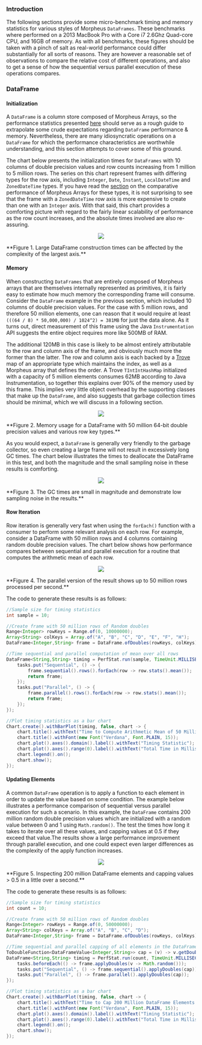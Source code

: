 ### Introduction

The following sections provide some micro-benchmark timing and memory statistics for various 
styles of Morpheus `DataFrames`. These benchmarks where performed on a 2013 MacBook Pro with a 
Core i7 2.6Ghz Quad-core CPU, and 16GB of memory. As with all benchmarks, these figures should 
be taken with a pinch of salt as real-world performance could differ substantially for all sorts 
of reasons. They are however a reasonable set of observations to compare the relative cost of 
different operations, and also to get a sense of how the sequential versus parallel execution 
of these operations compares.

### DataFrame
#### Initialization

A `DataFrame` is a column store composed of Morpheus Arrays, so the performance statistics presented
[here](./arrays) should serve as a rough guide to extrapolate some crude expectations regarding 
`DataFrame` performance & memory. Nevertheless, there are many idiosyncratic operations on a `DataFrame`
for which the performance characteristics are worthwhile understanding, and this section attempts to
cover some of this ground.

The chart below presents the initialization times for `DataFrames` with 10 columns of double precision
values and row counts increasing from 1 million to 5 million rows. The series on this chart represent 
frames with differing types for the row axis, including `Integer`, `Date`, `Instant`, `LocalDateTime` 
and `ZonedDateTime` types. If you have read the [section](./arrays) on the comparative performance 
of Morpheus Arrays for these types, it is not surprising to see that the frame with a `ZonedDateTime` 
row axis is more expensive to create than one with an `Integer` axis. With that said, this chart
provides a comforting picture with regard to the fairly linear scalability of performance as the 
row count increases, and the absolute times involved are also re-assuring.

<p align="center">
    <img class="chart" src="../../images/frame/data-frame-init-times.png"/>
</p>
**Figure 1. Large DataFrame construction times can be affected by the complexity of the largest axis.**

#### Memory

When constructing `DataFrames` that are entirely composed of Morpheus arrays that are themselves
internally represented as primitives, it is fairly easy to estimate how much memory the corresponding 
frame will consume. Consider the `DataFrame` example in the previous section, which included 10 columns
of double precision values. For the case with 5 million rows, and therefore 50 million elements, one 
can reason that it would require at least `(((64 / 8) * 50,000,000) / 1024^2) = 381MB` for just the 
data alone. As it turns out, direct measurement of this frame using the Java `Instrumentation` API 
suggests the entire object requires more like 500MB of RAM. 

The additional 120MB in this case is likely to be almost entirely attributable to the row and column 
axis of the frame, and obviously much more the former than the latter. The row and column axis is 
each backed by a [Trove](http://trove.starlight-systems.com/) map of an appropriate type which maintains 
the index, as well as a Morpheus array that defines the order. A Trove `TIntIntHashMap` initialized with 
a capacity of 5 million elements consumes 62MB according to Java Instrumentation, so together this 
explains over 90% of the memory used by this frame. This implies very little object overhead by the 
supporting classes that make up the `DataFrame`, and also suggests that garbage collection times 
should be minimal, which we will discuss in a following section.

<p align="center">
    <img class="chart" src="../../images/frame/data-frame-memory.png"/>
</p>
**Figure 2. Memory usage for a DataFrame with 50 million 64-bit double precision values and various row key types.** 

As you would expect, a `DataFrame` is generally very friendly to the garbage collector, so even creating 
a large frame will not result in excessively long GC times. The chart below illustrates the times to 
deallocate the DataFrame in this test, and both the magnitude and the small sampling noise in these
results is comforting.

<p align="center">
    <img class="chart" src="../../images/frame/data-frame-gc-times.png"/>
</p>
**Figure 3. The GC times are small in magnitude and demonstrate low sampling noise in the results.** 

#### Row Iteration

Row iteration is generally very fast when using the `forEach()` function with a consumer to perform 
some relevant analysis on each row. For example, consider a DataFrame with 50 million rows and 4 
columns containing random double precision values. The chart below shows how performance compares 
between sequential and parallel execution for a routine that computes the arithmetic mean of each row. 

<p align="center">
    <img class="chart" src="../../images/frame/data-frame-row-iteration.png"/>
</p>
**Figure 4. The parallel version of the result shows up to 50 million rows processed per second.** 

The code to generate these results is as follows:

<?prettify?>
```java
//Sample size for timing statistics
int sample = 10;

//Create frame with 50 million rows of Random doubles
Range<Integer> rowKeys = Range.of(0, 10000000);
Array<String> colKeys = Array.of("A", "B", "C", "D", "E", "F", "H");
DataFrame<Integer,String> frame = DataFrame.ofDoubles(rowKeys, colKeys).applyDoubles(v -> Math.random());

//Time sequential and parallel computation of mean over all rows
DataFrame<String,String> timing = PerfStat.run(sample, TimeUnit.MILLISECONDS, false, tasks -> {
    tasks.put("Sequential", () -> {
        frame.sequential().rows().forEach(row -> row.stats().mean());
        return frame;
    });
    tasks.put("Parallel", () -> {
        frame.parallel().rows().forEach(row -> row.stats().mean());
        return frame;
    });
});

//Plot timing statistics as a bar chart
Chart.create().withBarPlot(timing, false, chart -> {
    chart.title().withText("Time to Compute Arithmetic Mean of 50 Million rows (Sample 10 times)");
    chart.title().withFont(new Font("Verdana", Font.PLAIN, 15));
    chart.plot().axes().domain().label().withText("Timing Statistic");
    chart.plot().axes().range(0).label().withText("Total Time in Milliseconds");
    chart.legend().on();
    chart.show();
});
```

#### Updating Elements

A common `DataFrame` operation is to apply a function to each element in order to update the value based on 
some condition. The example below illustrates a performance comparison of sequential versus parallel execution for
such a scenario. In this example, the `DataFrame` contains 200 million random double precision values which are
initialized with a random value between 0 and 1 using `Math.random()`. The test the times how long it takes
to iterate over all these values, and capping values at 0.5 if they exceed that value.The results show a large 
performance improvement through parallel execution, and one could expect even larger differences as the 
complexity of the apply function increases.

<p align="center">
    <img class="chart" src="../../images/frame/data-frame-apply-doubles.png"/>
</p>
**Figure 5. Inspecting 200 million DataFrame elements and capping values > 0.5 in a little over a second.** 

The code to generate these results is as follows:

<?prettify?>
```java
//Sample size for timing statistics
int count = 10;

//Create frame with 50 million rows of Random doubles
Range<Integer> rowKeys = Range.of(0, 50000000);
Array<String> colKeys = Array.of("A", "B", "C", "D");
DataFrame<Integer,String> frame = DataFrame.ofDoubles(rowKeys, colKeys).applyDoubles(v -> Math.random());

//Time sequential and parallel capping of all elements in the DataFrame
ToDoubleFunction<DataFrameValue<Integer,String>> cap = (v) -> v.getDouble() > 0.5 ? 0.5 : v.getDouble();
DataFrame<String,String> timing = PerfStat.run(count, TimeUnit.MILLISECONDS, true, tasks -> {
    tasks.beforeEach(() -> frame.applyDoubles(v -> Math.random()));
    tasks.put("Sequential", () -> frame.sequential().applyDoubles(cap));
    tasks.put("Parallel", () -> frame.parallel().applyDoubles(cap));
});

//Plot timing statistics as a bar chart
Chart.create().withBarPlot(timing, false, chart -> {
    chart.title().withText("Time to Cap 200 Million DataFrame Elements (Sample 10 times)");
    chart.title().withFont(new Font("Verdana", Font.PLAIN, 15));
    chart.plot().axes().domain().label().withText("Timing Statistic");
    chart.plot().axes().range(0).label().withText("Total Time in Milliseconds");
    chart.legend().on();
    chart.show();
});
```
